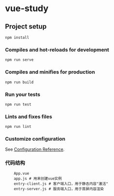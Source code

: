 # vue-study

## Project setup
```
npm install
```

### Compiles and hot-reloads for development
```
npm run serve
```

### Compiles and minifies for production
```
npm run build
```

### Run your tests
```
npm run test
```

### Lints and fixes files
```
npm run lint
```

### Customize configuration
See [Configuration Reference](https://cli.vuejs.org/config/).

### 代码结构
```
    App.vue 
    app.js # 用来创建vue实例
    entry-client.js # 客户端入口，用于静态内容"激活"
    entry-server.js # 服务端入口，用于首屏内容渲染
```
